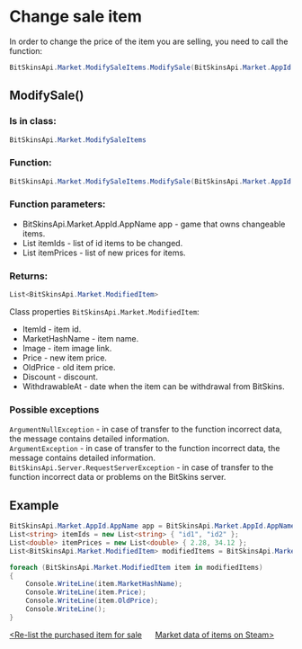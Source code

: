 ﻿# Change sale item

In order to change the price of the item you are selling, you need to call the function:

```csharp
BitSkinsApi.Market.ModifySaleItems.ModifySale(BitSkinsApi.Market.AppId.AppName app, List<string> itemIds, List<double> itemPrices);
```

## ModifySale()

### Is in class:

```csharp
BitSkinsApi.Market.ModifySaleItems
```

### Function:

```csharp
BitSkinsApi.Market.ModifySaleItems.ModifySale(BitSkinsApi.Market.AppId.AppName app, List<string> itemIds, List<double> itemPrices);
```

### Function parameters:

* BitSkinsApi.Market.AppId.AppName app - game that owns changeable items.
* List<string> itemIds - list of id items to be changed.
* List<double> itemPrices - list of new prices for items.

### Returns:

```csharp
List<BitSkinsApi.Market.ModifiedItem>
```

Class properties ```BitSkinsApi.Market.ModifiedItem```:
* ItemId - item id.
* MarketHashName - item name.
* Image - item image link.
* Price - new item price.
* OldPrice - old item price.
* Discount - discount.
* WithdrawableAt - date when the item can be withdrawal from BitSkins.

### Possible exceptions
```ArgumentNullException``` - in case of transfer to the function incorrect data, the message contains detailed information.
\
```ArgumentException``` - in case of transfer to the function incorrect data, the message contains detailed information.
\
```BitSkinsApi.Server.RequestServerException``` - in case of transfer to the function incorrect data or problems on the BitSkins server.

## Example

```csharp
BitSkinsApi.Market.AppId.AppName app = BitSkinsApi.Market.AppId.AppName.CounterStrikGlobalOffensive;
List<string> itemIds = new List<string> { "id1", "id2" };
List<double> itemPrices = new List<double> { 2.28, 34.12 };
List<BitSkinsApi.Market.ModifiedItem> modifiedItems = BitSkinsApi.Market.ModifySaleItems.ModifySale(app, itemIds, itemPrices);

foreach (BitSkinsApi.Market.ModifiedItem item in modifiedItems)
{
    Console.WriteLine(item.MarketHashName);
    Console.WriteLine(item.Price);
    Console.WriteLine(item.OldPrice);
    Console.WriteLine();
}
```

[<Re-list the purchased item for sale](https://github.com/dmitrydnl/BitSkinsApi/blob/master/docs/eng/market/relist_item.md) &nbsp;&nbsp;&nbsp;&nbsp; [Market data of items on Steam>](https://github.com/dmitrydnl/BitSkinsApi/blob/master/docs/eng/market/steam_price_data.md)